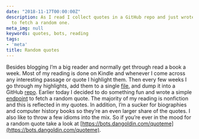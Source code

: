 ```yaml
---
date: "2018-11-17T00:00:00Z"
description: As I read I collect quotes in a GitHub repo and just wrote a simple endpoint
  to fetch a random one.
meta_img: null
keywords: quotes, bots, reading
tags:
- 'meta'
title: Random quotes
---
```


Besides blogging I’m a big reader and normally get through read a book a week. Most of my reading is done on Kindle and whenever I come across any interesting passage or quote I highlight them. Then every few weeks I go through my highlights, add them to a single [file](https://github.com/dangoldin/quotes/blob/master/quotes.txt), and dump it into a GitHub [repo](https://github.com/dangoldin/quotes). Earlier today I decided to do something fun and wrote a simple [endpoint](https://bots.dangoldin.com/quoteme) to fetch a random quote. The majority of my reading is nonfiction and this is reflected in my quotes. In addition, I’m a sucker for biographies and computer history books so they’re an even larger share of the quotes. I also like to throw a few idioms into the mix. So if you’re ever in the mood for a random quote take a look at [https://bots.dangoldin.com/quoteme](https://bots.dangoldin.com/quoteme).
